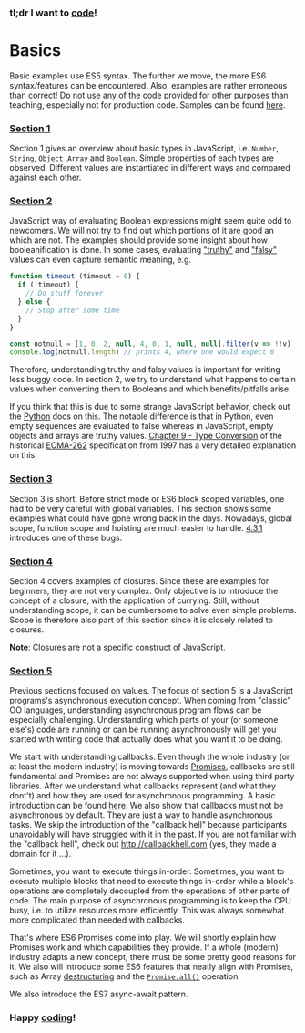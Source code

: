 ### tl;dr I want to [code](excercises)!

# Basics

Basic examples use ES5 syntax. The further we move, the more ES6 syntax/features can be encountered. Also, examples are 
rather erroneous than correct! Do not use any of the code provided for other purposes than teaching, especially not for 
production code. Samples can be found [here](samples).

### [Section 1](samples/section-1)
Section 1 gives an overview about basic types in JavaScript, i.e. `Number`, `String`, `Object` ,`Array` and `Boolean`.
Simple properties of each types are observed. Different values are instantiated in different ways and compared against
each other. 

### [Section 2](samples/section-2)
JavaScript way of evaluating Boolean expressions might seem quite odd to newcomers. We will not try to find out which
portions of it are good an which are not. The examples should provide some insight about how booleanification is done.
In some cases, evaluating ["truthy"](https://developer.mozilla.org/en-US/docs/Glossary/Truthy) and 
["falsy"](https://developer.mozilla.org/en-US/docs/Glossary/Falsy) values can even capture semantic meaning, e.g.

```javascript
function timeout (timeout = 0) {
  if (!timeout) { 
    // Do stuff forever
  } else {
    // Stop after some time
  }
}

const notnull = [1, 0, 2, null, 4, 0, 1, null, null].filter(v => !!v)
console.log(notnull.length) // prints 4, where one would expect 6
```

Therefore, understanding truthy and falsy values is important for writing less buggy code. In section 2, we try to
understand what happens to certain values when converting them to Booleans and which benefits/pitfalls arise. 

If you think that this is due to some strange JavaScript behavior, check out the [Python](https://docs.python.org/3/library/stdtypes.html#truth-value-testing)
docs on this. The notable difference is that in Python, even empty sequences are evaluated to false whereas in JavaScript,
empty objects and arrays are truthy values. 
[Chapter 9 - Type Conversion](https://www.ecma-international.org/publications/files/ECMA-ST-ARCH/ECMA-262,%201st%20edition,%20June%201997.pdf#page=37)
of the historical [ECMA-262](https://www.ecma-international.org/publications/standards/Ecma-262.htm) specification from
1997 has a very detailed explanation on this.


### [Section 3](samples/section-3)
Section 3 is short. Before strict mode or ES6 block scoped variables, one had to be very careful with global variables.
This section shows some examples what could have gone wrong back in the days. Nowadays, global scope, function scope 
and hoisting are much easier to handle. [4.3.1](samples/section-4/4_13_closures-currying.js) introduces one of these bugs.
 
### [Section 4](samples/section-4)
Section 4 covers examples of closures. Since these are examples for beginners, they are not very complex. Only objective
is to introduce the concept of a closure, with the application of currying. Still, without understanding scope, it can
be cumbersome to solve even simple problems. Scope is therefore also part of this section since it is closely related
to closures.
 
**Note**: Closures are not a specific construct of JavaScript.

### [Section 5](samples/section-5)
Previous sections focused on values. The focus of section 5 is a JavaScript programs's asynchronous execution concept.
When coming from "classic" OO languages, understanding asynchronous program flows can be especially challenging. 
Understanding which parts of your (or someone else's) code are running or can be running asynchronously will get you 
started with writing code that actually does what you want it to be doing.
 
We start with understanding callbacks. Even though the whole industry (or at least the modern industry) is moving towards
[Promises](https://developer.mozilla.org/en-us/docs/Web/JavaScript/Reference/Global_Objects/Promise), callbacks are still
fundamental and Promises are not always supported when using third party libraries. After we understand what callbacks
represent (and what they dont't) and how they are used for asynchronous programming. A basic introduction can be found 
[here](https://nodejs.org/de/docs/guides/blocking-vs-non-blocking). We also show that callbacks must not be asynchronous 
by default. They are just a way to handle asynchronous tasks. We skip the introduction of the "callback hell" because
participants unavoidably will have struggled with it in the past. If you are not familiar with the "callback hell", check
out http://callbackhell.com (yes, they made a domain for it ...).

Sometimes, you want to execute things in-order. Sometimes, you want to execute multiple blocks that need to execute
things in-order while a block's operations are completely decoupled from the operations of other parts of code. The
main purpose of asynchronous programming is to keep the CPU busy, i.e. to utilize resources more efficiently. This was
always somewhat more complicated than needed with callbacks. 

That's where ES6 Promises come into play. We will shortly explain how Promises work and which capabilities they provide. 
If a whole (modern) industry adapts a new concept, there must be some pretty good reasons for it. We also will introduce
some ES6 features that neatly align with Promises, such as Array 
[destructuring](https://developer.mozilla.org/en-US/docs/Web/JavaScript/Reference/Operators/destructuring_assignment) and the 
[`Promise.all()`](https://developer.mozilla.org/en-us/docs/Web/JavaScript/Reference/Global_Objects/Promise/all) operation. 

We also introduce the ES7 async-await pattern. 

### Happy [coding](excercises)!

